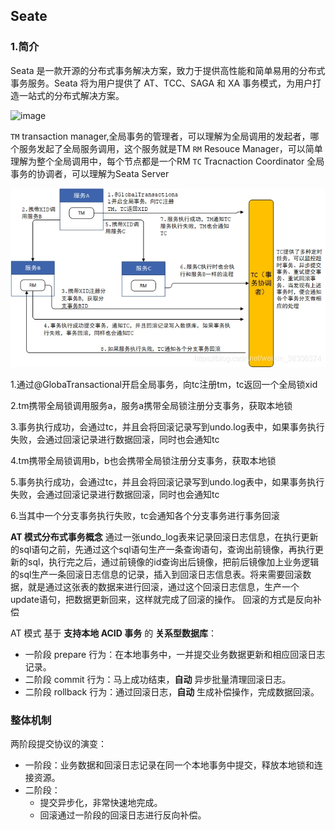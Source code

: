 ## Seate

### 1.简介

 Seata 是一款开源的分布式事务解决方案，致力于提供高性能和简单易用的分布式事务服务。Seata 将为用户提供了 AT、TCC、SAGA 和 XA 事务模式，为用户打造一站式的分布式解决方案。

![image](https://user-images.githubusercontent.com/68344696/145942191-7a2d469f-94c8-4cd2-8c7e-46ad75683636.png)

`TM` transaction manager,全局事务的管理者，可以理解为全局调用的发起者，哪个服务发起了全局服务调用，这个服务就是TM
`RM` Resouce Manager，可以简单理解为整个全局调用中，每个节点都是一个RM
`TC` Tracnaction Coordinator 全局事务的协调者，可以理解为Seata Server



![在这里插入图片描述](img/20200831212148707.jpg)



1.通过@GlobaTransactional开启全局事务，向tc注册tm，tc返回一个全局锁xid

2.tm携带全局锁调用服务a，服务a携带全局锁注册分支事务，获取本地锁

3.事务执行成功，会通过tc，并且会将回滚记录写到undo.log表中，如果事务执行失败，会通过回滚记录进行数据回滚，同时也会通知tc

4.tm携带全局锁调用b，b也会携带全局锁注册分支事务，获取本地锁

5.事务执行成功，会通过tc，并且会将回滚记录写到undo.log表中，如果事务执行失败，会通过回滚记录进行数据回滚，同时也会通知tc

6.当其中一个分支事务执行失败，tc会通知各个分支事务进行事务回滚







**AT 模式分布式事务概念**
通过一张undo_log表来记录回滚日志信息，在执行更新的sql语句之前，先通过这个sql语句生产一条查询语句，查询出前镜像，再执行更新的sql，执行完之后，通过前镜像的id查询出后镜像，把前后镜像加上业务逻辑的sql生产一条回滚日志信息的记录，插入到回滚日志信息表。将来需要回滚数据，就是通过这张表的数据来进行回滚，通过这个回滚日志信息，生产一个update语句，把数据更新回来，这样就完成了回滚的操作。 回滚的方式是反向补偿



AT 模式 基于 **支持本地 ACID 事务** 的 **关系型数据库**：

-   一阶段 prepare 行为：在本地事务中，一并提交业务数据更新和相应回滚日志记录。
-   二阶段 commit 行为：马上成功结束，**自动** 异步批量清理回滚日志。
-   二阶段 rollback 行为：通过回滚日志，**自动** 生成补偿操作，完成数据回滚。



### 整体机制

两阶段提交协议的演变：

-   一阶段：业务数据和回滚日志记录在同一个本地事务中提交，释放本地锁和连接资源。
-   二阶段：
    -   提交异步化，非常快速地完成。
    -   回滚通过一阶段的回滚日志进行反向补偿。